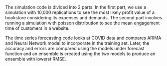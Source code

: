 The simulation code is divided into 2 parts. In the first part, we use a simulation with 10,000 replications to see the most likely profit value of a bookstore considering its expenses and demands. The second part involves running a simulation with poisson distribution to see the mean engagement time of customers in a website.

The time series forecasting code looks at COVID data and compares ARIMA and Neural Network model to incorporate in the training set. Later, the accuracy and errors are compared using the models under forecast function and an ensemble is created using the two models to produce an ensemble with lowerst RMSE. 
